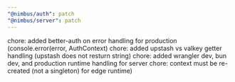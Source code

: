 ```yaml
---
"@nimbus/auth": patch
"@nimbus/server": patch
---
```


chore: added better-auth on error handling for production (console.error(error, AuthContext) chore: added upstash vs
valkey getter handling (upstash does not resturn string) chore: added wrangler dev, bun dev, and production runtime
handling for server chore: context must be re-created (not a singleton) for edge runtime)
